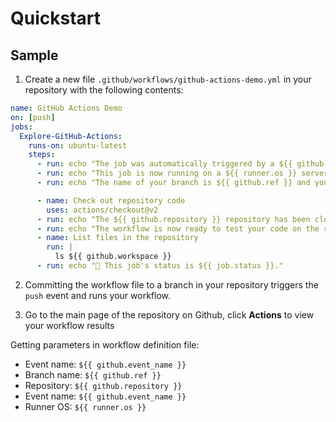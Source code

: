 # Quickstart

## Sample

1. Create a new file `.github/workflows/github-actions-demo.yml` in your repository with the following contents:

```yml
name: GitHub Actions Demo
on: [push]
jobs:
  Explore-GitHub-Actions:
    runs-on: ubuntu-latest
    steps:
      - run: echo "The job was automatically triggered by a ${{ github.event_name }} event."
      - run: echo "This job is now running on a ${{ runner.os }} server hosted by GitHub!"
      - run: echo "The name of your branch is ${{ github.ref }} and your repository is ${{ github.repository }}."

      - name: Check out repository code
        uses: actions/checkout@v2
      - run: echo "The ${{ github.repository }} repository has been cloned to the runner."
      - run: echo "The workflow is now ready to test your code on the runner."
      - name: List files in the repository
        run: |
          ls ${{ github.workspace }}
      - run: echo "🍏 This job's status is ${{ job.status }}."
```

2. Committing the workflow file to a branch in your repository triggers the `push` event and runs your workflow.

3. Go to the main page of the repository on Github, click **Actions** to view your workflow results

Getting parameters in workflow definition file:

- Event name: `${{ github.event_name }}`
- Branch name: `${{ github.ref }}`
- Repository: `${{ github.repository }}`
- Event name: `${{ github.event_name }}`
- Runner OS: `${{ runner.os }}`